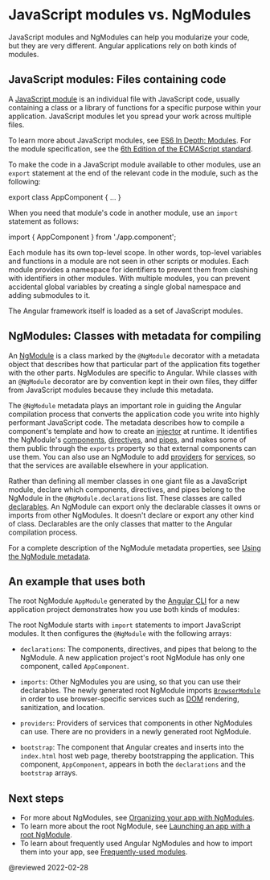 # JavaScript modules vs. NgModules

JavaScript modules and NgModules can help you modularize your code, but they are very different.
Angular applications rely on both kinds of modules.

## JavaScript modules: Files containing code

A [JavaScript module](https://javascript.info/modules 'JavaScript.Info - Modules') is an individual file with JavaScript code, usually containing a class or a library of functions for a specific purpose within your application.
JavaScript modules let you spread your work across multiple files.

<div class="alert is-helpful">

To learn more about JavaScript modules, see [ES6 In Depth: Modules](https://hacks.mozilla.org/2015/08/es6-in-depth-modules).
For the module specification, see the [6th Edition of the ECMAScript standard](https://www.ecma-international.org/ecma-262/6.0/#sec-modules).

</div>

To make the code in a JavaScript module available to other modules, use an `export` statement at the end of the relevant code in the module, such as the following:

<code-example format="typescript" language="typescript">

export class AppComponent { &hellip; }

</code-example>

When you need that module's code in another module, use an `import` statement as follows:

<code-example format="typescript" language="typescript">

import { AppComponent } from './app.component';

</code-example>

Each module has its own top-level scope.
In other words, top-level variables and functions in a module are not seen in other scripts or modules.
Each module provides a namespace for identifiers to prevent them from clashing with identifiers in other modules.
With multiple modules, you can prevent accidental global variables by creating a single global namespace and adding submodules to it.

The Angular framework itself is loaded as a set of JavaScript modules.

## NgModules: Classes with metadata for compiling

An [NgModule](glossary.md#ngmodule 'Definition of NgModule') is a class marked by the `@NgModule` decorator with a metadata object that describes how that particular part of the application fits together with the other parts.
NgModules are specific to Angular.
While classes with an `@NgModule` decorator are by convention kept in their own files, they differ from JavaScript modules because they include this metadata.

The `@NgModule` metadata plays an important role in guiding the Angular compilation process that converts the application code you write into highly performant JavaScript code.
The metadata describes how to compile a component's template and how to create an [injector](glossary.md#injector 'Definition of injector') at runtime.
It identifies the NgModule's [components](glossary.md#component 'Definition of component'), [directives](glossary.md#directive 'Definition of directive'), and [pipes](glossary.md#pipe 'Definition of pipe)'),
and makes some of them public through the `exports` property so that external components can use them.
You can also use an NgModule to add [providers](glossary.md#provider 'Definition of provider') for [services](glossary.md#service 'Definition of a service'), so that the services are available elsewhere in your application.

Rather than defining all member classes in one giant file as a JavaScript module, declare which components, directives, and pipes belong to the NgModule in the `@NgModule.declarations` list.
These classes are called [declarables](glossary.md#declarable 'Definition of a declarable').
An NgModule can export only the declarable classes it owns or imports from other NgModules.
It doesn't declare or export any other kind of class.
Declarables are the only classes that matter to the Angular compilation process.

For a complete description of the NgModule metadata properties, see [Using the NgModule metadata](ngmodule-api.md 'Using the NgModule metadata').

## An example that uses both

The root NgModule `AppModule` generated by the [Angular CLI](https://angular.io/cli) for a new application project demonstrates how you use both kinds of modules:

<code-example header="src/app/app.module.ts (default AppModule)" path="ngmodules/src/app/app.module.1.ts"></code-example>

The root NgModule starts with `import` statements to import JavaScript modules.
It then configures the `@NgModule` with the following arrays:

-   `declarations`: The components, directives, and pipes that belong to the NgModule.
    A new application project's root NgModule has only one component, called `AppComponent`.

-   `imports`: Other NgModules you are using, so that you can use their declarables.
    The newly generated root NgModule imports [`BrowserModule`](https://angular.io/api/platform-browser/BrowserModule 'BrowserModule NgModule') in order to use browser-specific services such as [DOM](https://www.w3.org/TR/DOM-Level-2-Core/introduction.html 'Definition of Document Object Model') rendering, sanitization, and location.

-   `providers`: Providers of services that components in other NgModules can use.
    There are no providers in a newly generated root NgModule.

-   `bootstrap`: The component that Angular creates and inserts into the `index.html` host web page, thereby bootstrapping the application.
    This component, `AppComponent`, appears in both the `declarations` and the `bootstrap` arrays.

## Next steps

-   For more about NgModules, see [Organizing your app with NgModules](ngmodules.md 'Organizing your app with NgModules').
-   To learn more about the root NgModule, see [Launching an app with a root NgModule](bootstrapping.md 'Launching an app with a root NgModule').
-   To learn about frequently used Angular NgModules and how to import them into your app, see [Frequently-used modules](frequent-ngmodules.md 'Frequently-used modules').

<!-- links -->

<!-- external links -->

<!-- end links -->

@reviewed 2022-02-28
